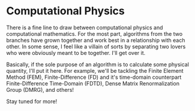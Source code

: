 # Computational Physics

There is a fine line to draw between computational physics and computational mathematics. For the most part, algorithms from the two branches have grown together and work best in a relationship with each other. In some sense, I feel like a villain of sorts by separating two lovers who were obviously meant to be together. I'll get over it. 

Basically, if the sole purpose of an algorithm is to calculate some physical quantity, I'll put it here. For example, we'll be tackling the Finite Element Method (FEM), Finite-Difference (FD) and it's time-domain counterpart Finite-Difference Time-Domain (FDTD), Dense Matrix Renormalization Group (DMRG), and others! 

Stay tuned for more!
